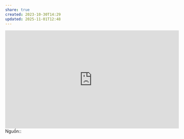 ```yaml
---
share: true
created: 2023-10-30T14:29
updated: 2025-11-01T12:48
---
```

<iframe width="560" height="315" src="https://www.youtube.com/embed/rv3S1HVxwD4?si=Mnva1S4AjhM48ioT" title="YouTube video player" frameborder="0" allow="accelerometer; autoplay; clipboard-write; encrypted-media; gyroscope; picture-in-picture; web-share" referrerpolicy="strict-origin-when-cross-origin" allowfullscreen></iframe>
Nguồn:: 